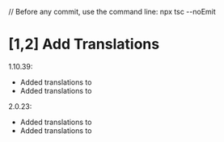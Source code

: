 // Before any commit, use the command line: npx tsc --noEmit

# [1,2] Add Translations

1.10.39:

- Added translations to <PicturesCarousel />
- Added translations to <SampleScope />

2.0.23:

- Added translations to <PicturesCarousel />
- Added translations to <SampleScope />
